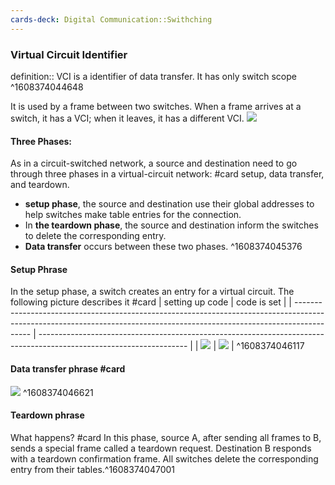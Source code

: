 ```yaml
---
cards-deck: Digital Communication::Swithching
---
```


### Virtual Circuit Identifier
definition:: VCI is a identifier of data transfer. It has only switch scope
^1608374044648

It is used by a frame between two switches. When a frame arrives at a switch, it has a VCI; when it leaves, it has a different VCI.
![](http://www.myreadingroom.co.in/images/stories/docs/dcn/Virtual%20Circuit%20Network_identifier.JPG)

#### Three Phases:

As in a circuit-switched network, a source and destination need to go through three phases in a virtual-circuit network: #card 
setup, data transfer, and teardown.  
- **setup phase**, the source and destination use their global addresses to help switches make table entries for the connection.
- In **the teardown phase**, the source and destination inform the switches to delete the corresponding entry.
- **Data transfer** occurs between these two phases.
^1608374045376


#### Setup Phrase
In the setup phase, a switch creates an entry for a virtual circuit. The following picture describes it #card
| setting up code                                                                                                                                                          | code is set                                                                                                         |
| ------------------------------------------------------------------------------------------------------------------------------------------------------------------------ | ------------------------------------------------------------------------------------------------------------------- |
| ![](https://2.bp.blogspot.com/-4jjw7rU8EnE/WHTH-soKoQI/AAAAAAAACis/wuLmQtqn8704L4o6DqU7aiUnfrUZd5LywCLcB/s1600/Setup%2Brequest%2Bin%2Ba%2Bvirtual-circuit%2Bnetwork.JPG) | ![](http://www.myreadingroom.co.in/images/stories/docs/dcn/Virtual%20Circuit%20Network_Data%20Transfer%20setup.JPG) |
^1608374046117

#### Data transfer phrase #card 
![](https://3.bp.blogspot.com/-Tl-marV0JTM/WHTIUYrhPkI/AAAAAAAACi4/EWqR1cmsov4nbX9HM1JJHT_BeqRT2SKagCLcB/s1600/Source-to-destination%2Bdata%2Btransfer%2Bin%2Ba%2Bvirtual-circuit%2Bnetwork.JPG)
^1608374046621

#### Teardown phrase
What happens? #card
In this phase, source A, after sending all frames to B, sends a special frame called a teardown request. Destination B responds with a teardown confirmation frame. All switches delete the corresponding entry from their tables.^1608374047001
